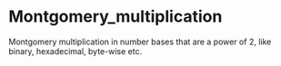# Montgomery_multiplication
Montgomery multiplication in number bases that are a power of 2, like binary, hexadecimal, byte-wise etc.
